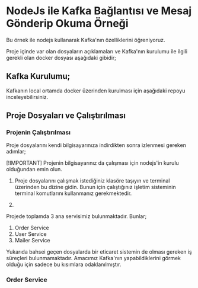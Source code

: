 # NodeJs ile Kafka Bağlantısı ve Mesaj Gönderip Okuma Örneği

Bu örnek ile nodejs kullanarak Kafka'nın özelliklerini öğreniyoruz.

Proje içinde var olan dosyaların açıklamaları ve Kafka'nın kurulumu ile ilgili gerekli olan docker dosyası aşağıdaki gibidir;

## Kafka Kurulumu;

Kafkanın local ortamda docker üzerinden kurulması için aşağıdaki repoyu inceleyebilirsiniz.

## Proje Dosyaları ve Çalıştırılması

### Projenin Çalıştırılması

Proje dosyalarını kendi bilgisayarınıza indirdikten sonra izlenmesi gereken adımlar;

[!IMPORTANT]
Projenin bilgisayarınız da çalışması için nodejs'in kurulu olduğundan emin olun. 

1) Proje dosyalarını çalışmak istediğiniz klasöre taşıyın ve terminal üzerinden bu dizine gidin. Bunun için çalıştığınız işletim sisteminin terminal komutlarını kullanmanız gerekmektedir.

2) 

Projede toplamda 3 ana servisimiz bulunmaktadır. Bunlar;

1) Order Service
2) User Service
3) Mailer Service

Yukarıda bahsei geçen dosyalarda bir eticaret sistemin de olması gereken iş süreçleri bulunmamaktadır. Amacımız Kafka'nın yapabildiklerini görmek olduğu için sadece bu kısımlara odaklanılmıştır. 

### Order Service
